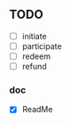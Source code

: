## TODO

- [ ] initiate  
- [ ] participate  
- [ ] redeem  
- [ ] refund  

### doc  
- [x] ReadMe

